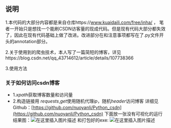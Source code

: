 ## 说明
1.本代码的大部分内容都是来自仓库https://www.kuaidaili.com/free/inha/ ， 笔者一开始只是想找一个能刷CSDN访客量的现成代码。但是现有代码大部分都失效了，因此在现有代码基础上做了改进。改进部分在和注意事项都写在了.py文件开头的annotation部分。

2.关于使用到的爬虫技术，本人写了一篇简短的博客，详见https://blog.csdn.net/qq_43714612/article/details/107738366

3.使用方法



### 关于如何访问csdn博客
- 1.$xpath$获取博客数量和访问量
- 2.构造链接用	$requests$,$get$使用随机代理$ip$，随机$header$访问博客
详细见Github：[https://github.com/nuoyanli/Python_csdn](https://github.com/nuoyanli/Python_csdn)
下面放一张没有可视化的运行结果图：![在这里插入图片描述](https://img-blog.csdnimg.cn/20200205215839738.png?x-oss-process=image/watermark,type_ZmFuZ3poZW5naGVpdGk,shadow_10,text_aHR0cHM6Ly9ibG9nLmNzZG4ubmV0L251b3lhbmxp,size_16,color_FFFFFF,t_70)
和打包好的exe:
![在这里插入图片描述](https://img-blog.csdnimg.cn/20200205215938412.png?x-oss-process=image/watermark,type_ZmFuZ3poZW5naGVpdGk,shadow_10,text_aHR0cHM6Ly9ibG9nLmNzZG4ubmV0L251b3lhbmxp,size_16,color_FFFFFF,t_70)